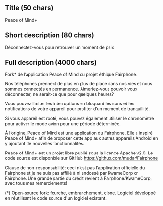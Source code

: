## Title (50 chars)

Peace of Mind+

## Short description (80 chars)

Déconnectez-vous pour retrouver un moment de paix

## Full description (4000 chars)

Fork* de l’application Peace of Mind du projet éthique Fairphone.

Nos téléphones prennent de plus en plus de place dans nos vies et nous sommes connectés en permanence. Aimeriez-vous pouvoir vous déconnecter, ne serait-ce que pour quelques heures?

Vous pouvez limiter les interruptions en bloquant les sons et les notifications de votre appareil pour profiter d’un moment de tranquillité.

Si vous appareil est rooté, vous pouvez également utiliser le chronomètre pour activer le mode avion pour une période déterminée.

À l’origine, Peace of Mind est une application du Fairphone. Elle a inspiré Peace of Mind+ afin de proposer cette app aux autres appareils Android en y ajoutant de nouvelles fonctionnalités.

Peace of Mind+ est un projet libre publié sous la licence Apache v2.0. Le code source est disponible sur GitHub https://github.com/mudar/Fairphone

Clause de non-responsabilité: ceci n’est pas l’application officielle du Fairphone et je ne suis pas affilié à ni endossé par KwameCorp or Fairphone. Une grande partie du crédit revient à Fairphone/KwameCorp, avec tous mes remerciements!

(*) Open-source fork: fourche, embranchement, clone. Logiciel développé en réutilisant le code source d'un logiciel existant.
